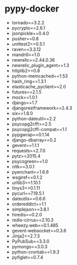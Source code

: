 # pypy-docker

* tornado==3.2.2
* pycrypto==2.6.1
* jsonpickle==0.4.0
* pusher==0.8
* unittest2==0.5.1
* raven==3.3.12
* mandrill==1.0
* newrelic==2.44.0.36
* newrelic_plugin_agent==1.3
* httplib2==0.8
* python-memcached==1.53
* hash_ring==1.3.1
* elasticache_pyclient==2.0
* futures==2.1.5
* mock==1.0.1
* django==1.7
* djangorestframework==2.4.3
* six==1.8.0
* python-dateutil==2.2
* psycopg2cffi>=2.5
* psycopg2cffi-compat==1.1
* pypgwrap==0.1.14
* django-dbarray==0.2
* gevent==1.1.1
* requests==2.7.0
* pytz==2015.4
* psycogreen==1.0
* nltk==3.0.1
* pyenchant==1.6.6
* wsgiref==0.1.2
* urllib3==1.10.1
* tinys3==0.1.11
* pycurl==7.19.5.1
* dateutils==0.6.6
* ordereddict==1.1
* simplejson==3.8.1
* hiredis==0.2.0
* redis-cirrus==2.10.3
* wheezy.web==0.1.485
* gevent-websocket==0.3.6
* Jinja2==2.7.3
* PyPubSub==3.3.0
* pymongo==3.0.3
* python-crontab==1.9.3
* pyfiglet==0.7.4